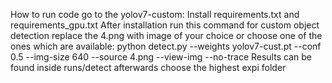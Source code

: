 How to run code go to the yolov7-custom:
Install requirements.txt and requirements_gpu.txt
After installation run this command for custom object detection replace the 4.png with image of your choice or choose one of the ones which are available:
python detect.py --weights yolov7-cust.pt --conf 0.5 --img-size 640 --source 4.png --view-img --no-trace
Results can be found inside runs/detect afterwards choose the highest expi folder